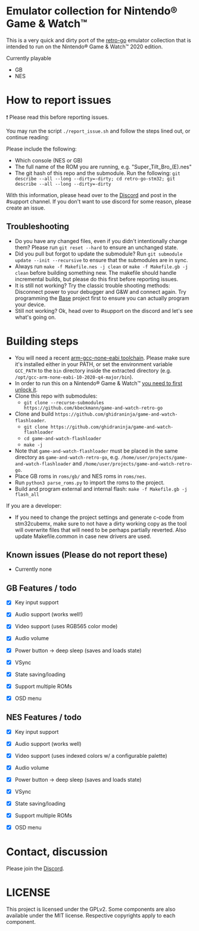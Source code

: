 # Emulator collection for Nintendo® Game & Watch™

This is a very quick and dirty port of the [retro-go](https://github.com/ducalex/retro-go) emulator collection that is intended to run on the Nintendo® Game & Watch™ 2020 edition.

Currently playable
- GB
- NES


# How to report issues

:exclamation: Please read this before reporting issues.

You may run the script `./report_issue.sh` and follow the steps lined out, or continue reading:

Please include the following:

- Which console (NES or GB)
- The full name of the ROM you are running, e.g. "Super_Tilt_Bro_(E).nes"
- The git hash of this repo and the submodule. Run the following: `git describe --all --long --dirty=-dirty; cd retro-go-stm32; git describe --all --long --dirty=-dirty`

With this information, please head over to the [Discord](https://discord.gg/vVcwrrHTNJ) and post in the #support channel. If you don't want to use discord for some reason, please create an issue.


## Troubleshooting

- Do you have any changed files, even if you didn't intentionally change them? Please run `git reset --hard` to ensure an unchanged state.
- Did you pull but forgot to update the submodule? Run `git submodule update --init --recursive` to ensure that the submodules are in sync.
- Always run `make -f Makefile.nes -j clean` or `make -f Makefile.gb -j clean` before building something new. The makefile should handle incremental builds, but please do this first before reporting issues.
- It is still not working? Try the classic trouble shooting methods: Disconnect power to your debugger and G&W and connect again. Try programming the [Base](https://github.com/ghidraninja/game-and-watch-base) project first to ensure you can actually program your device.
- Still not working? Ok, head over to #support on the discord and let's see what's going on.


# Building steps

- You will need a recent [arm-gcc-none-eabi toolchain](https://developer.arm.com/tools-and-software/open-source-software/developer-tools/gnu-toolchain/gnu-rm/downloads). Please make sure it's installed either in your PATH, or set the environment variable `GCC_PATH` to the `bin` directory inside the extracted directory (e.g. `/opt/gcc-arm-none-eabi-10-2020-q4-major/bin`).
- In order to run this on a Nintendo® Game & Watch™ [you need to first unlock it](https://github.com/ghidraninja/game-and-watch-backup/).
- Clone this repo with submodules:
    - `git clone --recurse-submodules https://github.com/kbeckmann/game-and-watch-retro-go`
- Clone and build `https://github.com/ghidraninja/game-and-watch-flashloader`.
    - `git clone https://github.com/ghidraninja/game-and-watch-flashloader`
    - `cd game-and-watch-flashloader`
    - `make -j`
- Note that `game-and-watch-flashloader` must be placed in the same directory as `game-and-watch-retro-go`, e.g. `/home/user/projects/game-and-watch-flashloader` and `/home/user/projects/game-and-watch-retro-go`.
- Place GB roms in `roms/gb/` and NES roms in `roms/nes`.
- Run `python3 parse_roms.py` to import the roms to the project.
- Build and program external and internal flash: `make -f Makefile.gb -j flash_all`


If you are a developer:
- If you need to change the project settings and generate c-code from stm32cubemx, make sure to not have a dirty working copy as the tool will overwrite files that will need to be perhaps partially reverted. Also update Makefile.common in case new drivers are used.


## Known issues (Please do not report these)

- Currently none


## GB Features / todo

- [x] Key input support
- [x] Audio support (works well!)
- [x] Video support (uses RGB565 color mode)
- [X] Audio volume
- [X] Power button -> deep sleep (saves and loads state)
- [X] VSync
- [X] State saving/loading
- [X] Support multiple ROMs
- [X] OSD menu


## NES Features / todo
- [x] Key input support
- [x] Audio support (works well)
- [x] Video support (uses indexed colors w/ a configurable palette)
- [X] Audio volume
- [X] Power button -> deep sleep (saves and loads state)
- [X] VSync
- [X] State saving/loading
- [X] Support multiple ROMs
- [X] OSD menu


# Contact, discussion

Please join the [Discord](https://discord.gg/vVcwrrHTNJ).


# LICENSE

This project is licensed under the GPLv2. Some components are also available under the MIT license. Respective copyrights apply to each component.

